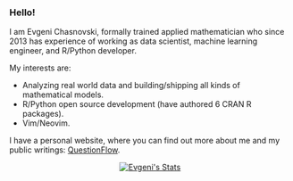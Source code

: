 ### Hello!

I am Evgeni Chasnovski, formally trained applied mathematician who since 2013 has experience of working as data scientist, machine learning engineer, and R/Python developer.

My interests are:

- Analyzing real world data and building/shipping all kinds of mathematical models.
- R/Python open source development (have authored 6 CRAN R packages).
- Vim/Neovim.

I have a personal website, where you can find out more about me and my public writings: [QuestionFlow](http://www.questionflow.org/).

<p align="center">
  <a href="https://github.com/echasnovski" class="rich-diff-level-one">
    <img src="https://github-readme-stats.vercel.app/api?username=echasnovski&title_color=008&text_color=555" alt="Evgeni's Stats" >
  </a>
</p>
